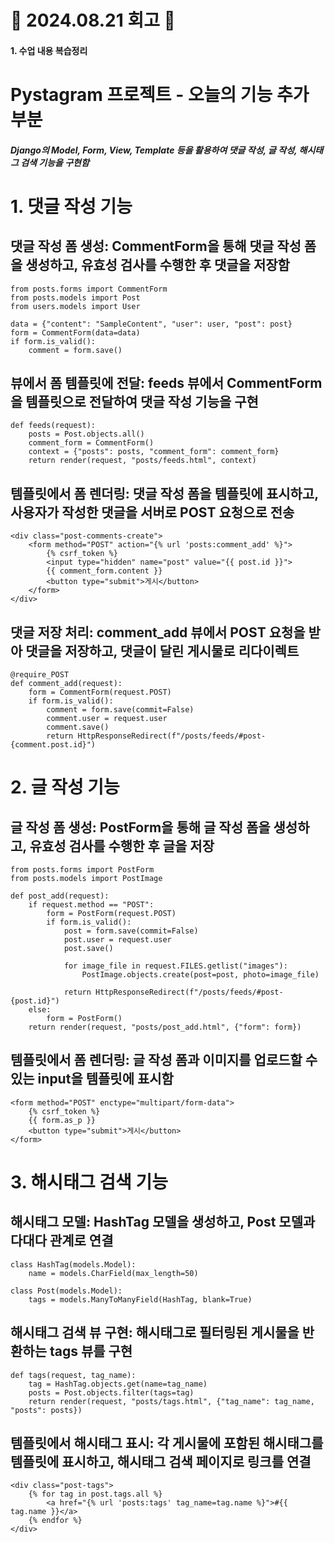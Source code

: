 # 📝 2024.08.21 회고 📝
#### 1. 수업 내용 복습정리

# Pystagram 프로젝트 - 오늘의 기능 추가 부분
##### Django의 Model, Form, View, Template 등을 활용하여 댓글 작성, 글 작성, 해시태그 검색 기능을 구현함

# 1. 댓글 작성 기능
## 댓글 작성 폼 생성: CommentForm을 통해 댓글 작성 폼을 생성하고, 유효성 검사를 수행한 후 댓글을 저장함

```
from posts.forms import CommentForm
from posts.models import Post
from users.models import User

data = {"content": "SampleContent", "user": user, "post": post}
form = CommentForm(data=data)
if form.is_valid():
    comment = form.save()
```
## 뷰에서 폼 템플릿에 전달: feeds 뷰에서 CommentForm을 템플릿으로 전달하여 댓글 작성 기능을 구현

```
def feeds(request):
    posts = Post.objects.all()
    comment_form = CommentForm()
    context = {"posts": posts, "comment_form": comment_form}
    return render(request, "posts/feeds.html", context)
```
## 템플릿에서 폼 렌더링: 댓글 작성 폼을 템플릿에 표시하고, 사용자가 작성한 댓글을 서버로 POST 요청으로 전송

```
<div class="post-comments-create">
    <form method="POST" action="{% url 'posts:comment_add' %}">
        {% csrf_token %}
        <input type="hidden" name="post" value="{{ post.id }}">
        {{ comment_form.content }}
        <button type="submit">게시</button>
    </form>
</div>
```
## 댓글 저장 처리: comment_add 뷰에서 POST 요청을 받아 댓글을 저장하고, 댓글이 달린 게시물로 리다이렉트

```
@require_POST
def comment_add(request):
    form = CommentForm(request.POST)
    if form.is_valid():
        comment = form.save(commit=False)
        comment.user = request.user
        comment.save()
        return HttpResponseRedirect(f"/posts/feeds/#post-{comment.post.id}")

```
# 2. 글 작성 기능
## 글 작성 폼 생성: PostForm을 통해 글 작성 폼을 생성하고, 유효성 검사를 수행한 후 글을 저장

```
from posts.forms import PostForm
from posts.models import PostImage

def post_add(request):
    if request.method == "POST":
        form = PostForm(request.POST)
        if form.is_valid():
            post = form.save(commit=False)
            post.user = request.user
            post.save()

            for image_file in request.FILES.getlist("images"):
                PostImage.objects.create(post=post, photo=image_file)

            return HttpResponseRedirect(f"/posts/feeds/#post-{post.id}")
    else:
        form = PostForm()
    return render(request, "posts/post_add.html", {"form": form})
```
## 템플릿에서 폼 렌더링: 글 작성 폼과 이미지를 업로드할 수 있는 input을 템플릿에 표시함

```
<form method="POST" enctype="multipart/form-data">
    {% csrf_token %}
    {{ form.as_p }}
    <button type="submit">게시</button>
</form>
```
# 3. 해시태그 검색 기능
## 해시태그 모델: HashTag 모델을 생성하고, Post 모델과 다대다 관계로 연결

```
class HashTag(models.Model):
    name = models.CharField(max_length=50)

class Post(models.Model):
    tags = models.ManyToManyField(HashTag, blank=True)
```
## 해시태그 검색 뷰 구현: 해시태그로 필터링된 게시물을 반환하는 tags 뷰를 구현

```
def tags(request, tag_name):
    tag = HashTag.objects.get(name=tag_name)
    posts = Post.objects.filter(tags=tag)
    return render(request, "posts/tags.html", {"tag_name": tag_name, "posts": posts})
```
## 템플릿에서 해시태그 표시: 각 게시물에 포함된 해시태그를 템플릿에 표시하고, 해시태그 검색 페이지로 링크를 연결

```
<div class="post-tags">
    {% for tag in post.tags.all %}
        <a href="{% url 'posts:tags' tag_name=tag.name %}">#{{ tag.name }}</a>
    {% endfor %}
</div>
```



